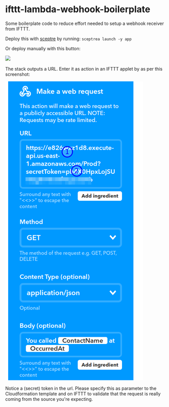# ifttt-lambda-webhook-boilerplate
Some boilerplate code to reduce effort needed to setup a webhook receiver from IFTTT.


Deploy this with [sceptre](https://github.com/cloudreach/sceptre) by running: `sceptrea launch -y app`

Or deploy manually with this button:

<a href="https://console.aws.amazon.com/cloudformation/home?region=us-east-1#/stacks/new?stackName=ifttt-lambda-webhook-boilerplate&templateURL=https://s3.amazonaws.com/jeshan-oss-public-files/ifttt-lambda-webhook-boilerplate-template.yaml">
<img src="https://s3.amazonaws.com/cloudformation-examples/cloudformation-launch-stack.png"/>
</a>


The stack outputs a URL. Enter it as action in an IFTTT applet by as per this screenshot:

![demo](screenshot.png)

Notice a (secret) token in the url. Please specify this as parameter to the Cloudformation template and on IFTTT to validate that the request is really coming from the source you're expecting.
